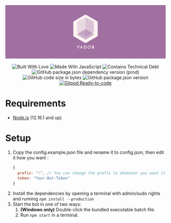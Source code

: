 [![YADOB](docs/assets/images/logo-header.png "Yet Another Discord Open Bot")](https://yadob.jakobbouchard.dev)

<div style="text-align: center;">
  <img src="https://forthebadge.com/images/badges/built-with-love.svg" alt="Built With Love">
  <img src="https://forthebadge.com/images/badges/made-with-javascript.svg" alt="Made With JavaScript">
  <img src="https://forthebadge.com/images/badges/contains-technical-debt.svg" alt="Contains Technical Debt">
  <br>
  <img alt="GitHub package.json dependency version (prod)" src="https://img.shields.io/github/package-json/dependency-version/jakobbouchard/yadob/discord.js?style=for-the-badge">
  <img alt="GitHub code size in bytes" src="https://img.shields.io/github/languages/code-size/jakobbouchard/yadob?style=for-the-badge">
  <img alt="GitHub package.json version" src="https://img.shields.io/github/package-json/v/jakobbouchard/yadob?style=for-the-badge">
  <a href="https://gitpod.io/#https://github.com/jakobbouchard/yadob" title="Gitpod Ready-to-code">
    <img src="https://img.shields.io/badge/Gitpod-Ready--to--Code-blue?logo=gitpod&style=for-the-badge" alt="Gitpod Ready-to-code">
  </a>
</div>

# Requirements

- [Node.js](https://nodejs.org/en/download/) (12.16.1 and up)

# Setup
1. Copy the config.example.json file and rename it to config.json, then edit it how you want :
    ```js
    {
      prefix: "!", // You can change the prefix to whatever you want it doesn't have to be - !
      token: "Your-Bot-Token"
    }
    ```
2. Install the dependencies by opening a terminal with admin/sudo rights and running `npm install --production`
3. Start the bot in one of two ways:
   1. **(Windows only)** Double-click the bundled executable batch file.
   2. Run `npm start` in a terminal.
